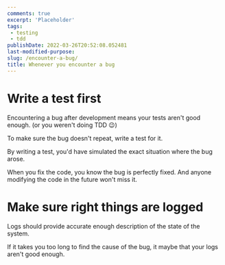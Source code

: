 ```yaml
---
comments: true
excerpt: 'Placeholder' 
tags:
 - testing
 - tdd
publishDate: 2022-03-26T20:52:08.052481
last-modified-purpose:
slug: /encounter-a-bug/
title: Whenever you encounter a bug
---
```


# Write a test first

Encountering a bug after development means your tests aren't good enough. (or you weren't doing TDD 😉)

To make sure the bug doesn't repeat, write a test for it.

By writing a test, you'd have simulated the exact situation where the bug arose. 

When you fix the code, you know the bug is perfectly fixed. And anyone modifying the code in the future won't miss it.

# Make sure right things are logged

Logs should provide accurate enough description of the state of the system.

If it takes you too long to find the cause of the bug, it maybe that your logs aren't good enough.


